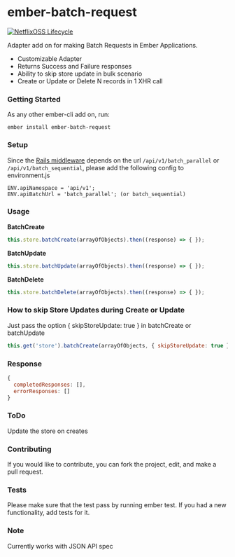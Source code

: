 # ember-batch-request

[![NetflixOSS Lifecycle](https://img.shields.io/osslifecycle/Netflix/osstracker.svg)]()

Adapter add on for making Batch Requests in Ember Applications.

  * Customizable Adapter
  * Returns Success and Failure responses
  * Ability to skip store update in bulk scenario
  * Create or Update or Delete N records in 1 XHR call

### Getting Started

As any other ember-cli add on, run:
  ```
  ember install ember-batch-request
  ```
  
### Setup

Since the [Rails middleware](https://github.com/Netflix/batch_request_api) depends on the url ```/api/v1/batch_parallel``` or ```/api/v1/batch_sequential```, please add the following config to environment.js

```
ENV.apiNamespace = 'api/v1';
ENV.apiBatchUrl = 'batch_parallel'; (or batch_sequential)
```

### Usage

  **BatchCreate**

  ```javascript
  this.store.batchCreate(arrayOfObjects).then((response) => { });
  ```

  **BatchUpdate**

  ```javascript
  this.store.batchUpdate(arrayOfObjects).then((response) => { });
  ```

  **BatchDelete**

  ```javascript
  this.store.batchDelete(arrayOfObjects).then((response) => { });
  ```

### How to skip Store Updates during Create or Update

Just pass the option { skipStoreUpdate: true } in batchCreate or batchUpdate

  ```javascript
  this.get('store').batchCreate(arrayOfObjects, { skipStoreUpdate: true })
  ```

### Response

  ```javascript
  {
    completedResponses: [],
    errorResponses: []
  }
  ```

### ToDo
Update the store on creates
### Contributing

If you would like to contribute, you can fork the project, edit, and make a pull request.

### Tests

Please make sure that the test pass by running ember test. If you had a new functionality, add tests for it.

### Note

Currently works with JSON API spec
